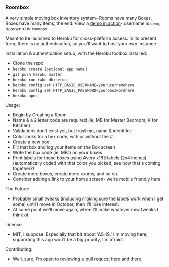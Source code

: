 ### Roombox

A very simple moving box inventory system- Rooms have many Boxes, Boxes have many items, the end. View a [demo in action](http://roomboxdemo.herokuapp.com)- username is `demo`, password is `roombox`.

Meant to be launched to Heroku for cross-platform access. In its present form, there is no authentication, so you'll want to host your own instance.

Installation & authentication setup, with the Heroku toolbox installed:

* Clone the repo
* `heroku create [optional app name]`
* `git push heroku master`
* `heroku run rake db:setup`
* `heroku config:set HTTP_BASIC_USERNAME=yourusernamehere`
* `heroku config:set HTTP_BASIC_PASSWORD=yourpasswordhere`
* `heroku open`

Usage:
* Begin by Creating a Room
* Name & a 2 letter code are required (ie, MB for Master Bedroom, K for Kitchen)
* Validations don't exist yet, but trust me, name & identifier.
* Color looks for a hex code, with or without the #.
* Create a new box
* Fill that box and log your items on the Box screen
* Write the box code (ie, MB1) on your boxes
* Print labels for those boxes using Avery x163 labels (2x4 inches)(automatically coded with that color you picked, see how that's coming together?)
* Create more boxes, create more rooms, and so on.
* Consider adding a link to your home screen- we're mobile friendly here.

The Future:
* Probably small tweaks (including making sure the labels work when I get some) until I move in October, then I'll lose interest.
* At some point we'll move again, when I'll make whatever new tweaks I think of.

License:
* MIT, I suppose. Especially that bit about 'AS-IS.' I'm moving here, supporting this app won't be a big priority, I'm afraid.

Contributing:
* Well, sure, I'm open to reviewing a pull request here and there.
